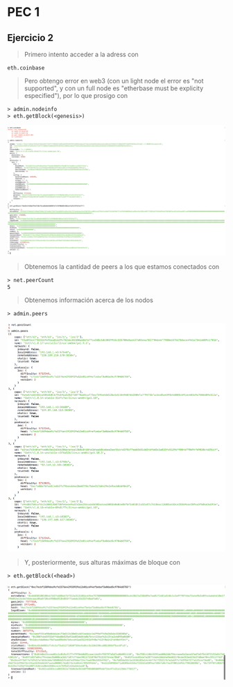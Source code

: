 # PEC 1

## Ejercicio 2

> Primero intento acceder a la adress con
```
eth.coinbase
```
> Pero obtengo error en web3 (con un light node el error es "not supported", y con un full node es "etherbase must be explicity especified"), por lo que prosigo con
```
> admin.nodeinfo
> eth.getBlock(<genesis>)
```

![Img121](./img/getGenesis.png)

> Obtenemos la cantidad de peers a los que estamos conectados con
```
> net.peerCount
5
```

> Obtenemos información acerca de los nodos
```
> admin.peers
```
![Img122](./img/peers.png)

> Y, posteriormente, sus alturas máximas de bloque con
```
> eth.getBlock(<head>)
```
![Img123](./img/getBlock.png)
